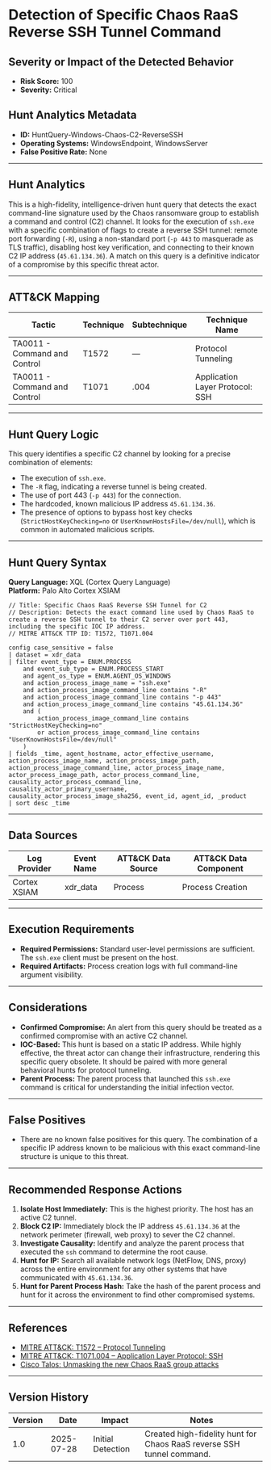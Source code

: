 # Detection of Specific Chaos RaaS Reverse SSH Tunnel Command

## Severity or Impact of the Detected Behavior
- **Risk Score:** 100
- **Severity:** Critical

## Hunt Analytics Metadata

- **ID:** HuntQuery-Windows-Chaos-C2-ReverseSSH
- **Operating Systems:** WindowsEndpoint, WindowsServer
- **False Positive Rate:** None

---

## Hunt Analytics

This is a high-fidelity, intelligence-driven hunt query that detects the exact command-line signature used by the Chaos ransomware group to establish a command and control (C2) channel. It looks for the execution of `ssh.exe` with a specific combination of flags to create a reverse SSH tunnel: remote port forwarding (`-R`), using a non-standard port (`-p 443` to masquerade as TLS traffic), disabling host key verification, and connecting to their known C2 IP address (`45.61.134.36`). A match on this query is a definitive indicator of a compromise by this specific threat actor.

---

## ATT&CK Mapping

| Tactic                        | Technique   | Subtechnique | Technique Name                                 |
|-------------------------------|-------------|--------------|------------------------------------------------|
| TA0011 - Command and Control  | T1572       | —            | Protocol Tunneling                             |
| TA0011 - Command and Control  | T1071       | .004         | Application Layer Protocol: SSH                |

---

## Hunt Query Logic

This query identifies a specific C2 channel by looking for a precise combination of elements:
- The execution of `ssh.exe`.
- The `-R` flag, indicating a reverse tunnel is being created.
- The use of port 443 (`-p 443`) for the connection.
- The hardcoded, known malicious IP address `45.61.134.36`.
- The presence of options to bypass host key checks (`StrictHostKeyChecking=no` or `UserKnownHostsFile=/dev/null`), which is common in automated malicious scripts.

---

## Hunt Query Syntax

**Query Language:** XQL (Cortex Query Language)  
**Platform:** Palo Alto Cortex XSIAM

```xql
// Title: Specific Chaos RaaS Reverse SSH Tunnel for C2
// Description: Detects the exact command line used by Chaos RaaS to create a reverse SSH tunnel to their C2 server over port 443, including the specific IOC IP address.
// MITRE ATT&CK TTP ID: T1572, T1071.004

config case_sensitive = false 
| dataset = xdr_data 
| filter event_type = ENUM.PROCESS 
    and event_sub_type = ENUM.PROCESS_START 
    and agent_os_type = ENUM.AGENT_OS_WINDOWS 
    and action_process_image_name = "ssh.exe" 
    and action_process_image_command_line contains "-R" 
    and action_process_image_command_line contains "-p 443" 
    and action_process_image_command_line contains "45.61.134.36" 
    and ( 
        action_process_image_command_line contains "StrictHostKeyChecking=no" 
        or action_process_image_command_line contains "UserKnownHostsFile=/dev/null" 
    ) 
| fields _time, agent_hostname, actor_effective_username, action_process_image_name, action_process_image_path, action_process_image_command_line, actor_process_image_name, actor_process_image_path, actor_process_command_line, causality_actor_process_command_line, causality_actor_primary_username, causality_actor_process_image_sha256, event_id, agent_id, _product 
| sort desc _time
```

---

## Data Sources

| Log Provider | Event Name       | ATT&CK Data Source  | ATT&CK Data Component  |
|--------------|------------------|---------------------|------------------------|
| Cortex XSIAM | xdr_data         | Process             | Process Creation       |

---

## Execution Requirements

- **Required Permissions:** Standard user-level permissions are sufficient. The `ssh.exe` client must be present on the host.
- **Required Artifacts:** Process creation logs with full command-line argument visibility.

---

## Considerations

- **Confirmed Compromise:** An alert from this query should be treated as a confirmed compromise with an active C2 channel.
- **IOC-Based:** This hunt is based on a static IP address. While highly effective, the threat actor can change their infrastructure, rendering this specific query obsolete. It should be paired with more general behavioral hunts for protocol tunneling.
- **Parent Process:** The parent process that launched this `ssh.exe` command is critical for understanding the initial infection vector.

---

## False Positives

- There are no known false positives for this query. The combination of a specific IP address known to be malicious with this exact command-line structure is unique to this threat.

---

## Recommended Response Actions

1.  **Isolate Host Immediately:** This is the highest priority. The host has an active C2 tunnel.
2.  **Block C2 IP:** Immediately block the IP address `45.61.134.36` at the network perimeter (firewall, web proxy) to sever the C2 channel.
3.  **Investigate Causality:** Identify and analyze the parent process that executed the `ssh` command to determine the root cause.
4.  **Hunt for IP:** Search all available network logs (NetFlow, DNS, proxy) across the entire environment for any other systems that have communicated with `45.61.134.36`.
5.  **Hunt for Parent Process Hash:** Take the hash of the parent process and hunt for it across the environment to find other compromised systems.

---

## References

- [MITRE ATT&CK: T1572 – Protocol Tunneling](https://attack.mitre.org/techniques/T1572/)
- [MITRE ATT&CK: T1071.004 – Application Layer Protocol: SSH](https://attack.mitre.org/techniques/T1071/004/)
- [Cisco Talos: Unmasking the new Chaos RaaS group attacks](https://blog.talosintelligence.com/new-chaos-ransomware/)

---

## Version History

| Version | Date       | Impact            | Notes                                                              |
|---------|------------|-------------------|--------------------------------------------------------------------|
| 1.0     | 2025-07-28 | Initial Detection | Created high-fidelity hunt for Chaos RaaS reverse SSH tunnel command. |
